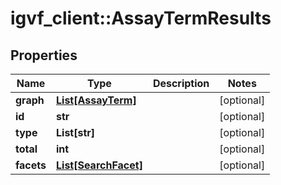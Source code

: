 # igvf_client::AssayTermResults


## Properties
Name | Type | Description | Notes
------------ | ------------- | ------------- | -------------
**graph** | [**List[AssayTerm]**](AssayTerm.md) |  | [optional] 
**id** | **str** |  | [optional] 
**type** | **List[str]** |  | [optional] 
**total** | **int** |  | [optional] 
**facets** | [**List[SearchFacet]**](SearchFacet.md) |  | [optional] 


